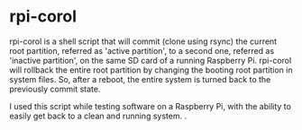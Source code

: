 # rpi-corol
rpi-corol is a shell script that will commit (clone using rsync) the current root partition, referred as 'active partition', to a second one, referred as 'inactive partition', on the same SD card of a running Raspberry Pi.
rpi-corol will rollback the entire root partition by changing the booting root partition in system files. So, after a reboot, the entire system is turned back to the previously commit state.

I used this script while testing software on a Raspberry Pi, with the ability to easily get back to a clean and running system.
.